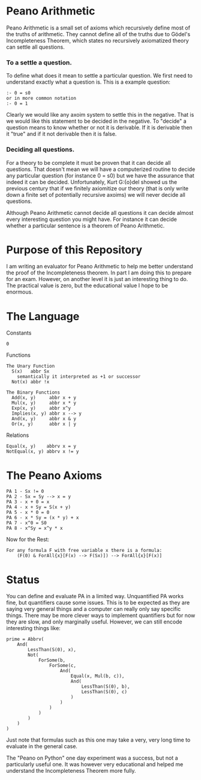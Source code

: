 Peano Arithmetic
================

Peano Arithmetic is a small set of axioms which recursively define most of the truths of arithmetic.
They cannot define all of the truths due to Gödel's Incompleteness Theorem, which states no
recursively axiomatized theory can settle all questions.

### To a settle a question.

To define what does it mean to settle a particular question. We first need to understand exactly
what a question is. This is a example question:

    :- 0 = s0
    or in more common notation
    :- 0 = 1

Clearly we would like any axoim system to settle this in the negative. That is we would like this
statement to be decided in the negative. To "decide" a question means to know whether or not it is
derivable. If it is derivable then it "true" and if it not derivable then it is false.

### Deciding all questions.

For a theory to be complete it must be proven that it can decide all questions. That doesn't mean we
will have a computerized routine to decide any particular question (for instance 0 = s0) but we have
the assurance that indeed it can be decided. Unfortunately, Kurt G\:{o}del showed us the previous
century that if we finitely axiomitize our theory (that is only write down a finite set of
potentially recursive axoims) we will never decide all questions.

Although Peano Arithmetic cannot decide all questions it can decide almost every interesting
question you might have. For instance it can decide whether a particular sentence is a theorem of
Peano Arithmetic.

Purpose of this Repository
==========================

I am writing an evaluator for Peano Arithmetic to help me better understand the proof of the
Incompleteness theorem. In part I am doing this to prepare for an exam. However, on another level it
is just an interesting thing to do. The practical value is zero, but the educational value I hope to
be enormous.

The Language
============

Constants

    0

Functions

    The Unary Function
      S(x)   abbr Sx
        semantically it interpreted as +1 or successor
      Not(x) abbr !x

    The Binary Functions
      Add(x, y)     abbr x + y
      Mul(x, y)     abbr x * y
      Exp(x, y)     abbr x^y
      Implies(x, y) abbr x --> y
      And(x, y)     abbr x & y
      Or(x, y)      abbr x | y

Relations

    Equal(x, y)    abbrv x = y
    NotEqual(x, y) abbrv x != y

The Peano Axioms
================

    PA 1 - Sx != 0
    PA 2 - Sx = Sy --> x = y
    PA 3 - x + 0 = x
    PA 4 - x + Sy = S(x + y)
    PA 5 - x * 0 = 0
    PA 6 - x * Sy = (x * y) + x
    PA 7 - x^0 = S0
    PA 8 - x^Sy = x^y * x

Now for the Rest:

    For any formula F with free variable x there is a formula:
        (F(0) & ForAll{x}[F(x) --> F(Sx)]) --> ForAll{x}[F(x)]

Status
======

You can define and evaluate PA in a limited way. Unquantified PA works fine, but quantifiers cause
some issues. This is to be expected as they are saying very general things and a computer can really
only say specific things. There may be more clever ways to implement quantifiers but for now they
are slow, and only marginally useful. However, we can still encode interesting things like:

    prime = Abbrv(
        And(
            LessThan(S(0), x),
            Not(
                ForSome(b,
                    ForSome(c,
                        And(
                            Equal(x, Mul(b, c)),
                            And(
                                LessThan(S(0), b),
                                LessThan(S(0), c)
                            )
                        )
                    )
                )
            )
        )
    )

Just note that formulas such as this one may take a very, very long time to evaluate in the general
case.

The "Peano on Python" one day experiment was a success, but not a particularly useful one. It was
however very educational and helped me understand the Incompleteness Theorem more fully.


